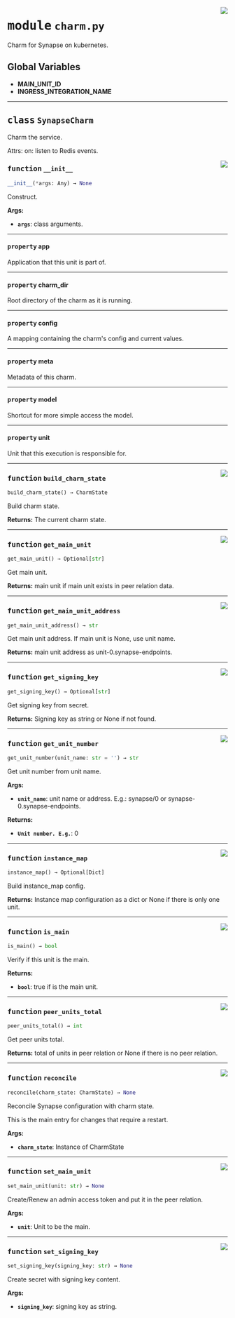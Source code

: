 <!-- markdownlint-disable -->

<a href="../src/charm.py#L0"><img align="right" style="float:right;" src="https://img.shields.io/badge/-source-cccccc?style=flat-square"></a>

# <kbd>module</kbd> `charm.py`
Charm for Synapse on kubernetes. 

**Global Variables**
---------------
- **MAIN_UNIT_ID**
- **INGRESS_INTEGRATION_NAME**


---

## <kbd>class</kbd> `SynapseCharm`
Charm the service. 

Attrs:  on: listen to Redis events. 

<a href="../src/charm.py#L54"><img align="right" style="float:right;" src="https://img.shields.io/badge/-source-cccccc?style=flat-square"></a>

### <kbd>function</kbd> `__init__`

```python
__init__(*args: Any) → None
```

Construct. 



**Args:**
 
 - <b>`args`</b>:  class arguments. 


---

#### <kbd>property</kbd> app

Application that this unit is part of. 

---

#### <kbd>property</kbd> charm_dir

Root directory of the charm as it is running. 

---

#### <kbd>property</kbd> config

A mapping containing the charm's config and current values. 

---

#### <kbd>property</kbd> meta

Metadata of this charm. 

---

#### <kbd>property</kbd> model

Shortcut for more simple access the model. 

---

#### <kbd>property</kbd> unit

Unit that this execution is responsible for. 



---

<a href="../src/charm.py#L101"><img align="right" style="float:right;" src="https://img.shields.io/badge/-source-cccccc?style=flat-square"></a>

### <kbd>function</kbd> `build_charm_state`

```python
build_charm_state() → CharmState
```

Build charm state. 



**Returns:**
  The current charm state. 

---

<a href="../src/charm.py#L345"><img align="right" style="float:right;" src="https://img.shields.io/badge/-source-cccccc?style=flat-square"></a>

### <kbd>function</kbd> `get_main_unit`

```python
get_main_unit() → Optional[str]
```

Get main unit. 



**Returns:**
  main unit if main unit exists in peer relation data. 

---

<a href="../src/charm.py#L360"><img align="right" style="float:right;" src="https://img.shields.io/badge/-source-cccccc?style=flat-square"></a>

### <kbd>function</kbd> `get_main_unit_address`

```python
get_main_unit_address() → str
```

Get main unit address. If main unit is None, use unit name. 



**Returns:**
  main unit address as unit-0.synapse-endpoints. 

---

<a href="../src/charm.py#L412"><img align="right" style="float:right;" src="https://img.shields.io/badge/-source-cccccc?style=flat-square"></a>

### <kbd>function</kbd> `get_signing_key`

```python
get_signing_key() → Optional[str]
```

Get signing key from secret. 



**Returns:**
  Signing key as string or None if not found. 

---

<a href="../src/charm.py#L126"><img align="right" style="float:right;" src="https://img.shields.io/badge/-source-cccccc?style=flat-square"></a>

### <kbd>function</kbd> `get_unit_number`

```python
get_unit_number(unit_name: str = '') → str
```

Get unit number from unit name. 



**Args:**
 
 - <b>`unit_name`</b>:  unit name or address. E.g.: synapse/0 or synapse-0.synapse-endpoints. 



**Returns:**
 
 - <b>`Unit number. E.g.`</b>:  0 

---

<a href="../src/charm.py#L146"><img align="right" style="float:right;" src="https://img.shields.io/badge/-source-cccccc?style=flat-square"></a>

### <kbd>function</kbd> `instance_map`

```python
instance_map() → Optional[Dict]
```

Build instance_map config. 



**Returns:**
  Instance map configuration as a dict or None if there is only one unit. 

---

<a href="../src/charm.py#L118"><img align="right" style="float:right;" src="https://img.shields.io/badge/-source-cccccc?style=flat-square"></a>

### <kbd>function</kbd> `is_main`

```python
is_main() → bool
```

Verify if this unit is the main. 



**Returns:**
 
 - <b>`bool`</b>:  true if is the main unit. 

---

<a href="../src/charm.py#L321"><img align="right" style="float:right;" src="https://img.shields.io/badge/-source-cccccc?style=flat-square"></a>

### <kbd>function</kbd> `peer_units_total`

```python
peer_units_total() → int
```

Get peer units total. 



**Returns:**
  total of units in peer relation or None if there is no peer relation. 

---

<a href="../src/charm.py#L189"><img align="right" style="float:right;" src="https://img.shields.io/badge/-source-cccccc?style=flat-square"></a>

### <kbd>function</kbd> `reconcile`

```python
reconcile(charm_state: CharmState) → None
```

Reconcile Synapse configuration with charm state. 

This is the main entry for changes that require a restart. 



**Args:**
 
 - <b>`charm_state`</b>:  Instance of CharmState 

---

<a href="../src/charm.py#L372"><img align="right" style="float:right;" src="https://img.shields.io/badge/-source-cccccc?style=flat-square"></a>

### <kbd>function</kbd> `set_main_unit`

```python
set_main_unit(unit: str) → None
```

Create/Renew an admin access token and put it in the peer relation. 



**Args:**
 
 - <b>`unit`</b>:  Unit to be the main. 

---

<a href="../src/charm.py#L388"><img align="right" style="float:right;" src="https://img.shields.io/badge/-source-cccccc?style=flat-square"></a>

### <kbd>function</kbd> `set_signing_key`

```python
set_signing_key(signing_key: str) → None
```

Create secret with signing key content. 



**Args:**
 
 - <b>`signing_key`</b>:  signing key as string. 


